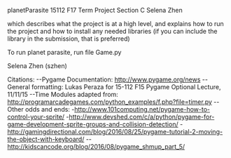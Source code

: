 planetParasite
15112 F17 Term Project
Section C
Selena Zhen


which describes what the project is at a high level, and explains how to run the project and how to install any needed libraries (if you can include the library in the submission, that is preferred)


To run planet parasite, run file Game.py

Selena Zhen (szhen)

Citations: 
--Pygame Documentation: http://www.pygame.org/news
--General formatting: Lukas Peraza for 15-112 F15 Pygame Optional Lecture, 11/11/15
--Time Modules adapted from: http://programarcadegames.com/python_examples/f.php?file=timer.py
--Other odds and ends: 
    -http://www.101computing.net/pygame-how-to-control-your-sprite/
    -http://www.devshed.com/c/a/python/pygame-for-game-development-sprite-groups-and-collision-detection/
    -http://gamingdirectional.com/blog/2016/08/25/pygame-tutorial-2-moving-the-object-with-keyboard/
    --http://kidscancode.org/blog/2016/08/pygame_shmup_part_5/

